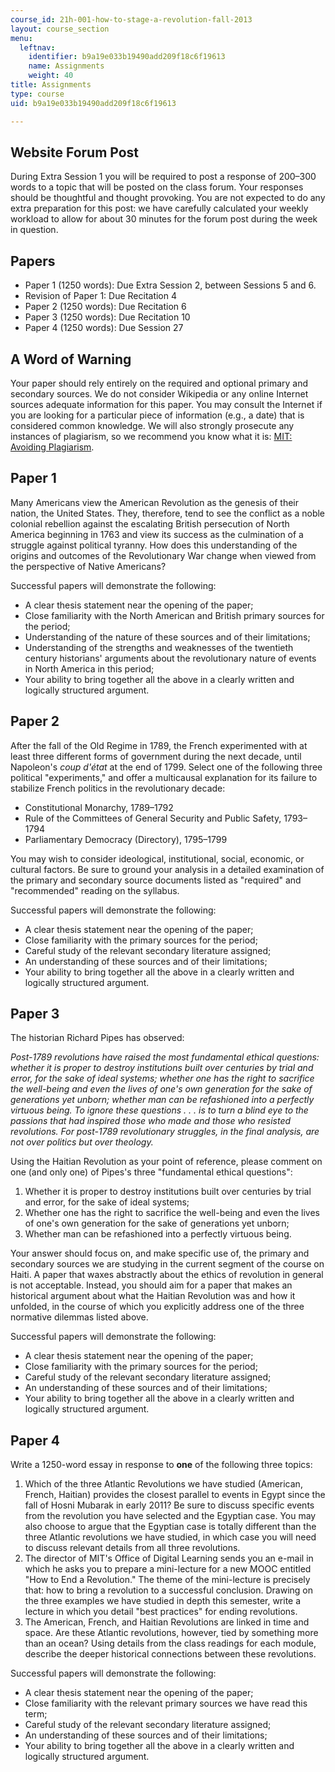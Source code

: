 ```yaml
---
course_id: 21h-001-how-to-stage-a-revolution-fall-2013
layout: course_section
menu:
  leftnav:
    identifier: b9a19e033b19490add209f18c6f19613
    name: Assignments
    weight: 40
title: Assignments
type: course
uid: b9a19e033b19490add209f18c6f19613

---
```


Website Forum Post
------------------

During Extra Session 1 you will be required to post a response of 200–300 words to a topic that will be posted on the class forum. Your responses should be thoughtful and thought provoking. You are not expected to do any extra preparation for this post: we have carefully calculated your weekly workload to allow for about 30 minutes for the forum post during the week in question.

Papers
------

*   Paper 1 (1250 words): Due Extra Session 2, between Sessions 5 and 6.
*   Revision of Paper 1: Due Recitation 4
*   Paper 2 (1250 words): Due Recitation 6
*   Paper 3 (1250 words): Due Recitation 10
*   Paper 4 (1250 words): Due Session 27

A Word of Warning
-----------------

Your paper should rely entirely on the required and optional primary and secondary sources. We do not consider Wikipedia or any online Internet sources adequate information for this paper. You may consult the Internet if you are looking for a particular piece of information (e.g., a date) that is considered common knowledge. We will also strongly prosecute any instances of plagiarism, so we recommend you know what it is: [MIT: Avoiding Plagiarism](http://cmsw.mit.edu/writing-and-communication-center/avoiding-plagiarism/).

Paper 1
-------

Many Americans view the American Revolution as the genesis of their nation, the United States. They, therefore, tend to see the conflict as a noble colonial rebellion against the escalating British persecution of North America beginning in 1763 and view its success as the culmination of a struggle against political tyranny. How does this understanding of the origins and outcomes of the Revolutionary War change when viewed from the perspective of Native Americans?

Successful papers will demonstrate the following:

*   A clear thesis statement near the opening of the paper;
*   Close familiarity with the North American and British primary sources for the period;
*   Understanding of the nature of these sources and of their limitations;
*   Understanding of the strengths and weaknesses of the twentieth century historians' arguments about the revolutionary nature of events in North America in this period;
*   Your ability to bring together all the above in a clearly written and logically structured argument.

Paper 2
-------

After the fall of the Old Regime in 1789, the French experimented with at least three different forms of government during the next decade, until Napoleon's _coup d'état_ at the end of 1799. Select one of the following three political "experiments," and offer a multicausal explanation for its failure to stabilize French politics in the revolutionary decade:

*   Constitutional Monarchy, 1789–1792
*   Rule of the Committees of General Security and Public Safety, 1793–1794
*   Parliamentary Democracy (Directory), 1795–1799

You may wish to consider ideological, institutional, social, economic, or cultural factors. Be sure to ground your analysis in a detailed examination of the primary and secondary source documents listed as "required" and "recommended" reading on the syllabus.

Successful papers will demonstrate the following:

*   A clear thesis statement near the opening of the paper;
*   Close familiarity with the primary sources for the period;
*   Careful study of the relevant secondary literature assigned;
*   An understanding of these sources and of their limitations;
*   Your ability to bring together all the above in a clearly written and logically structured argument.

Paper 3
-------

The historian Richard Pipes has observed:

_Post-1789 revolutions have raised the most fundamental ethical questions: whether it is proper to destroy institutions built over centuries by trial and error, for the sake of ideal systems; whether one has the right to sacrifice the well-being and even the lives of one's own generation for the sake of generations yet unborn; whether man can be refashioned into a perfectly virtuous being. To ignore these questions . . . is to turn a blind eye to the passions that had inspired those who made and those who resisted revolutions. For post-1789 revolutionary struggles, in the final analysis, are not over politics but over theology._

Using the Haitian Revolution as your point of reference, please comment on one (and only one) of Pipes's three "fundamental ethical questions":

1.  Whether it is proper to destroy institutions built over centuries by trial and error, for the sake of ideal systems;
2.  Whether one has the right to sacrifice the well-being and even the lives of one's own generation for the sake of generations yet unborn;
3.  Whether man can be refashioned into a perfectly virtuous being.

Your answer should focus on, and make specific use of, the primary and secondary sources we are studying in the current segment of the course on Haiti. A paper that waxes abstractly about the ethics of revolution in general is not acceptable. Instead, you should aim for a paper that makes an historical argument about what the Haitian Revolution was and how it unfolded, in the course of which you explicitly address one of the three normative dilemmas listed above.

Successful papers will demonstrate the following:

*   A clear thesis statement near the opening of the paper;
*   Close familiarity with the primary sources for the period;
*   Careful study of the relevant secondary literature assigned;
*   An understanding of these sources and of their limitations;
*   Your ability to bring together all the above in a clearly written and logically structured argument.

Paper 4
-------

Write a 1250-word essay in response to **one** of the following three topics:

1.  Which of the three Atlantic Revolutions we have studied (American, French, Haitian) provides the closest parallel to events in Egypt since the fall of Hosni Mubarak in early 2011? Be sure to discuss specific events from the revolution you have selected and the Egyptian case. You may also choose to argue that the Egyptian case is totally different than the three Atlantic revolutions we have studied, in which case you will need to discuss relevant details from all three revolutions.
2.  The director of MIT's Office of Digital Learning sends you an e-mail in which he asks you to prepare a mini-lecture for a new MOOC entitled "How to End a Revolution." The theme of the mini-lecture is precisely that: how to bring a revolution to a successful conclusion. Drawing on the three examples we have studied in depth this semester, write a lecture in which you detail "best practices" for ending revolutions.
3.  The American, French, and Haitian Revolutions are linked in time and space. Are these Atlantic revolutions, however, tied by something more than an ocean? Using details from the class readings for each module, describe the deeper historical connections between these revolutions.

Successful papers will demonstrate the following:

*   A clear thesis statement near the opening of the paper;
*   Close familiarity with the relevant primary sources we have read this term;
*   Careful study of the relevant secondary literature assigned;
*   An understanding of these sources and of their limitations;
*   Your ability to bring together all the above in a clearly written and logically structured argument.